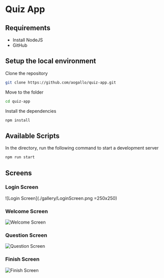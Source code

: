 # Quiz App

## Requirements

- Install NodeJS
- GitHub

## Setup the local environment

Clone the repository

```bash
git clone https://github.com/aogallo/quiz-app.git
```

Move to the folder

```bash
cd quiz-app
```

Install the dependencies

```bash
npm install
```

## Available Scripts

In the directory, run the following command to start a development server

```bash
npm run start
```

## Screens

### Login Screen

![Login Screen](./gallery/LoginScreen.png =250x250)

### Welcome Screen

![Welcome Screen](./gallery/WelcomScreen.png)

### Question Screen

![Question Screen](./gallery/QuestionScreen.png)

### Finish Screen

![Finish Screen](./gallery/FinishScreen.png)
